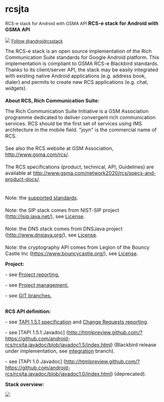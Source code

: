 # rcsjta
RCS-e stack for Android with GSMA API
<font size='3'><b>RCS-e stack for Android with GSMA API</b></font><br><br>
<img src='https://github.com/android-rcs/rcsjta/blob/master/docs/website/twitter-bird-16x16.png'> <a href='http://twitter.com/androidrcsstack'>Follow @androidrcsstack</a><br>

<font size='3'>The RCS-e stack is an open source implementation of the Rich Communication Suite standards for Google Android platform. This implementation is compliant to GSMA RCS-e Blackbird standards. Thanks to its client/server API, the stack may be easily integrated with existing native Android applications (e.g. address book, dialer) and permits to create new RCS applications (e.g. chat, widgets).<br>
<br>
<b>About RCS, Rich Communication Suite:</b>

The Rich Communication Suite Initiative is a GSM Association programme dedicated to deliver convergent rich communication services. RCS should be the first set of services using IMS architecture in the mobile field. "joyn" is the commercial name of RCS.<br>
<br>
See also the RCS website at GSM Association, <a href='http://www.gsma.com/rcs/'>http://www.gsma.com/rcs/</a>.<br>
<br>
The RCS specifications (product, technical, API, Guidelines) are available at <a href='http://www.gsma.com/network2020/rcs/specs-and-product-docs/'>http://www.gsma.com/network2020/rcs/specs-and-product-docs/</a>.<br>
<br>
<br>
Note: the <a href='https://rcsjta.googlecode.com/git/docs/SUPPORTED-STANDARDS.txt'>supported standards</a>.<br>
<br>
Note: the SIP stack comes from NIST-SIP project (<a href='http://jsip.java.net/'>http://jsip.java.net/</a>), see <a href='https://rcsjta.googlecode.com/git/core/LICENSE-NIST.txt'>License</a>.<br>
<br>
Note: the DNS stack comes from DNSJava project (<a href='http://www.dnsjava.org/'>http://www.dnsjava.org/</a>), see <a href='https://rcsjta.googlecode.com/git/core/LICENSE-DNS.txt'>License</a>.<br>
<br>
Note: the cryptography API comes from Legion of the Bouncy Castle Inc (<a href='https://www.bouncycastle.org/'>https://www.bouncycastle.org/</a>), see <a href='https://rcsjta.googlecode.com/git/core/LICENSE-BOUNCYCASTLE.txt'>License</a>.<br>
</font>


<font size='3'><b>Project:</b></font><br>

<font size='3'>- see <a href='https://github.com/android-rcs/rcsjta/blob/master/docs/RCSJTA_API_reporting.ppt'>Project reporting.</a></font><br>

<font size='3'>- see <a href='https://github.com/android-rcs/rcsjta/blob/master/docs/RCSJTA_open_source.ppt'>Project management.</a></font><br>

<font size='3'>- see <a href='https://github.com/android-rcs/rcsjta/blob/wiki/Branches.md'>GIT branches.</a></font><br>
<br>

<font size='3'><b>RCS API definition:</b></font><br>

<font size='3'>- see [TAPI 1.5.1 specification](https://github.com/android-rcs/rcsjta/blob/master/docs/CR/CR_blackbird_5.2/RCSJTA_TT_BB_baseline_1.5.1.doc)</a> and [Change Requests reporting](https://github.com/android-rcs/rcsjta/blob/master/docs/CR/CR_blackbird_5.2/CR_reporting.htm).</a></font><br>

<font size='3'>- see [TAPI 1.5.1 Javadoc] (http://htmlpreview.github.com/?https://github.com/android-rcs/rcsjta.javadoc/blob/javadoc1.5/index.html)</a> (Blackbird release under implementation, see [integration](https://github.com/android-rcs/rcsjta/tree/integration)</a> branch).</font><br>

<font size='3'>- see [TAPI 1.0 Javadoc] (http://htmlpreview.github.com/?https://github.com/android-rcs/rcsjta.javadoc/blob/javadoc1.0/index.html)</a> (deprecated).</font><br>

<font size='3'><b>Stack overview:</b></font><br>

<img src='https://github.com/android-rcs/rcsjta/blob/master/docs/website/overview.png'><br>
